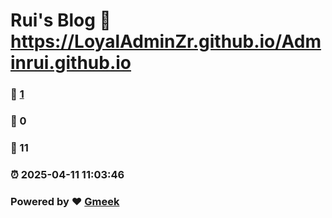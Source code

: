 # Rui's Blog :link: https://LoyalAdminZr.github.io/Adminrui.github.io 
### :page_facing_up: [1](https://LoyalAdminZr.github.io/Adminrui.github.io/tag.html) 
### :speech_balloon: 0 
### :hibiscus: 11 
### :alarm_clock: 2025-04-11 11:03:46 
### Powered by :heart: [Gmeek](https://github.com/Meekdai/Gmeek)
